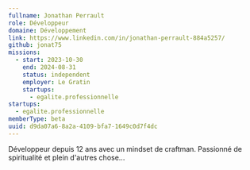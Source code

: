 ```yaml
---
fullname: Jonathan Perrault
role: Développeur
domaine: Développement
link: https://www.linkedin.com/in/jonathan-perrault-884a5257/
github: jonat75
missions:
  - start: 2023-10-30
    end: 2024-08-31
    status: independent
    employer: Le Gratin
    startups:
      - egalite.professionnelle
startups:
  - egalite.professionnelle
memberType: beta
uuid: d9da07a6-8a2a-4109-bfa7-1649c0d7f4dc
---
```

Développeur depuis 12 ans avec un mindset de craftman. Passionné de spiritualité et plein d'autres chose...